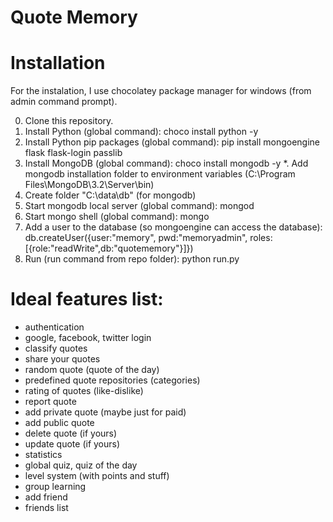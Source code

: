 
# Quote Memory

# Installation

For the instalation, I use chocolatey package manager for windows (from admin command prompt).

0. Clone this repository.
1. Install Python (global command): choco install python -y
2. Install Python pip packages (global command): pip install mongoengine flask flask-login passlib
3. Install MongoDB (global command): choco install mongodb -y
*. Add mongodb installation folder to environment variables (C:\Program Files\MongoDB\3.2\Server\bin)
4. Create folder "C:\data\db" (for mongodb)
5. Start mongodb local server (global command): mongod
6. Start mongo shell (global command): mongo
7. Add a user to the database (so mongoengine can access the database): db.createUser({user:"memory", pwd:"memoryadmin", roles:[{role:"readWrite",db:"quotememory"}]})
8. Run (run command from repo folder): python run.py


# Ideal features list:
- authentication
- google, facebook, twitter login
- classify quotes
- share your quotes
- random quote (quote of the day)
- predefined quote repositories (categories)
- rating of quotes (like-dislike)
- report quote
- add private quote (maybe just for paid)
- add public quote
- delete quote (if yours)
- update quote (if yours)
- statistics
- global quiz, quiz of the day
- level system (with points and stuff)
- group learning
- add friend
- friends list
